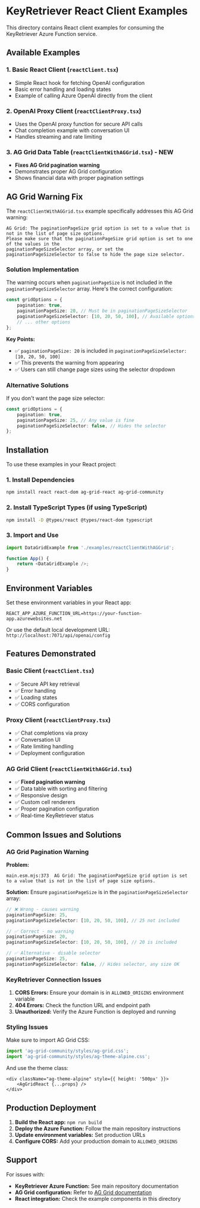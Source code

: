 # KeyRetriever React Client Examples

This directory contains React client examples for consuming the KeyRetriever Azure Function service.

## Available Examples

### 1. Basic React Client (`reactClient.tsx`)
- Simple React hook for fetching OpenAI configuration
- Basic error handling and loading states
- Example of calling Azure OpenAI directly from the client

### 2. OpenAI Proxy Client (`reactClientProxy.tsx`)
- Uses the OpenAI proxy function for secure API calls
- Chat completion example with conversation UI
- Handles streaming and rate limiting

### 3. **AG Grid Data Table (`reactClientWithAGGrid.tsx`) - NEW**
- **Fixes AG Grid pagination warning**
- Demonstrates proper AG Grid configuration
- Shows financial data with proper pagination settings

## AG Grid Warning Fix

The `reactClientWithAGGrid.tsx` example specifically addresses this AG Grid warning:

```
AG Grid: The paginationPageSize grid option is set to a value that is not in the list of page size options.
Please make sure that the paginationPageSize grid option is set to one of the values in the 
paginationPageSizeSelector array, or set the paginationPageSizeSelector to false to hide the page size selector.
```

### Solution Implementation

The warning occurs when `paginationPageSize` is not included in the `paginationPageSizeSelector` array. Here's the correct configuration:

```typescript
const gridOptions = {
    pagination: true,
    paginationPageSize: 20, // Must be in paginationPageSizeSelector
    paginationPageSizeSelector: [10, 20, 50, 100], // Available options
    // ... other options
};
```

**Key Points:**
- ✅ `paginationPageSize: 20` is included in `paginationPageSizeSelector: [10, 20, 50, 100]`
- ✅ This prevents the warning from appearing
- ✅ Users can still change page sizes using the selector dropdown

### Alternative Solutions

If you don't want the page size selector:

```typescript
const gridOptions = {
    pagination: true,
    paginationPageSize: 25, // Any value is fine
    paginationPageSizeSelector: false, // Hides the selector
};
```

## Installation

To use these examples in your React project:

### 1. Install Dependencies

```bash
npm install react react-dom ag-grid-react ag-grid-community
```

### 2. Install TypeScript Types (if using TypeScript)

```bash
npm install -D @types/react @types/react-dom typescript
```

### 3. Import and Use

```typescript
import DataGridExample from './examples/reactClientWithAGGrid';

function App() {
    return <DataGridExample />;
}
```

## Environment Variables

Set these environment variables in your React app:

```env
REACT_APP_AZURE_FUNCTION_URL=https://your-function-app.azurewebsites.net
```

Or use the default local development URL: `http://localhost:7071/api/openai/config`

## Features Demonstrated

### Basic Client (`reactClient.tsx`)
- ✅ Secure API key retrieval
- ✅ Error handling
- ✅ Loading states
- ✅ CORS configuration

### Proxy Client (`reactClientProxy.tsx`)
- ✅ Chat completions via proxy
- ✅ Conversation UI
- ✅ Rate limiting handling
- ✅ Deployment configuration

### AG Grid Client (`reactClientWithAGGrid.tsx`)
- ✅ **Fixed pagination warning**
- ✅ Data table with sorting and filtering
- ✅ Responsive design
- ✅ Custom cell renderers
- ✅ Proper pagination configuration
- ✅ Real-time KeyRetriever status

## Common Issues and Solutions

### AG Grid Pagination Warning

**Problem:** 
```
main.esm.mjs:373  AG Grid: The paginationPageSize grid option is set to a value that is not in the list of page size options.
```

**Solution:** Ensure `paginationPageSize` is in the `paginationPageSizeSelector` array:

```typescript
// ❌ Wrong - causes warning
paginationPageSize: 25,
paginationPageSizeSelector: [10, 20, 50, 100], // 25 not included

// ✅ Correct - no warning  
paginationPageSize: 20,
paginationPageSizeSelector: [10, 20, 50, 100], // 20 is included

// ✅ Alternative - disable selector
paginationPageSize: 25,
paginationPageSizeSelector: false, // Hides selector, any size OK
```

### KeyRetriever Connection Issues

1. **CORS Errors:** Ensure your domain is in `ALLOWED_ORIGINS` environment variable
2. **404 Errors:** Check the function URL and endpoint path
3. **Unauthorized:** Verify the Azure Function is deployed and running

### Styling Issues

Make sure to import AG Grid CSS:

```typescript
import 'ag-grid-community/styles/ag-grid.css';
import 'ag-grid-community/styles/ag-theme-alpine.css';
```

And use the theme class:

```tsx
<div className="ag-theme-alpine" style={{ height: '500px' }}>
    <AgGridReact {...props} />
</div>
```

## Production Deployment

1. **Build the React app:** `npm run build`
2. **Deploy the Azure Function:** Follow the main repository instructions
3. **Update environment variables:** Set production URLs
4. **Configure CORS:** Add your production domain to `ALLOWED_ORIGINS`

## Support

For issues with:
- **KeyRetriever Azure Function:** See main repository documentation
- **AG Grid configuration:** Refer to [AG Grid documentation](https://ag-grid.com/react-data-grid/)
- **React integration:** Check the example components in this directory